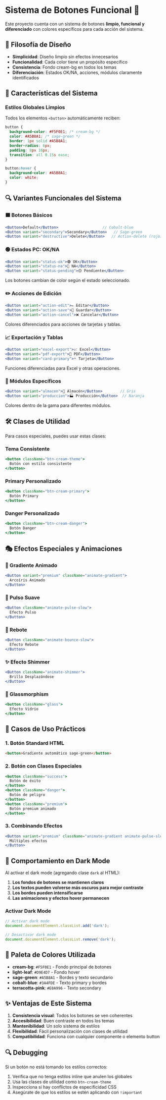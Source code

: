 # Sistema de Botones Funcional 🔧

Este proyecto cuenta con un sistema de botones **limpio, funcional y diferenciado** con colores específicos para cada acción del sistema.

## 🎯 Filosofía de Diseño

- **Simplicidad**: Diseño limpio sin efectos innecesarios
- **Funcionalidad**: Cada color tiene un propósito específico
- **Consistencia**: Fondo cream-bg en todos los temas
- **Diferenciación**: Estados OK/NA, acciones, módulos claramente identificados

## 🔧 Características del Sistema

### Estilos Globales Limpios
Todos los elementos `<button>` automáticamente reciben:
```css
button {
  background-color: #F5F0E1; /* cream-bg */
  color: #A5B8A1; /* sage-green */
  border: 1px solid #A5B8A1;
  border-radius: 6px;
  padding: 8px 16px;
  transition: all 0.15s ease;
}

button:hover {
  background-color: #A5B8A1;
  color: white;
}
```

## 🔍 Variantes Funcionales del Sistema

### 🟫 Botones Básicos
```jsx
<Button>Default</Button>                    // Cobalt-blue
<Button variant="secondary">Secondary</Button>   // Sage-green
<Button variant="destructive">Delete</Button>   // Action-delete (rojo)
```

### 🟢 Estados PC: OK/NA
```jsx
<Button variant="status-ok">🟢 OK</Button>
<Button variant="status-na">🔘 NA</Button>
<Button variant="status-pending">🟡 Pendiente</Button>
```
Los botones cambian de color según el estado seleccionado.

### ✏️ Acciones de Edición
```jsx
<Button variant="action-edit">✏️ Editar</Button>
<Button variant="action-save">💾 Guardar</Button>
<Button variant="action-cancel">❌ Cancelar</Button>
```
Colores diferenciados para acciones de tarjetas y tablas.

### 📈 Exportación y Tablas
```jsx
<Button variant="excel-export">📈 Excel</Button>
<Button variant="pdf-export">📄 PDF</Button>
<Button variant="card-primary">🃏 Tarjeta</Button>
```
Funciones diferenciadas para Excel y otras operaciones.

### 🏢 Módulos Específicos
```jsx
<Button variant="almacen">🏢 Almacén</Button>        // Gris
<Button variant="produccion">🏭 Producción</Button>  // Naranja
```
Colores dentro de la gama para diferentes módulos.

## 🛠 Clases de Utilidad

Para casos especiales, puedes usar estas clases:

### Tema Consistente
```jsx
<button className="btn-cream-theme">
  Botón con estilo consistente
</button>
```

### Primary Personalizado
```jsx
<button className="btn-cream-primary">
  Botón Primary
</button>
```

### Danger Personalizado
```jsx
<button className="btn-cream-danger">
  Botón Danger
</button>
```

## 🎭 Efectos Especiales y Animaciones

### 🌈 Gradiente Animado
```jsx
<Button variant="premium" className="animate-gradient">
  Arcoíris Animado
</Button>
```

### 💓 Pulso Suave
```jsx
<Button className="animate-pulse-slow">
  Efecto Pulso
</Button>
```

### 🏀 Rebote
```jsx
<Button className="animate-bounce-slow">
  Efecto Rebote
</Button>
```

### ✨ Efecto Shimmer
```jsx
<Button className="animate-shimmer">
  Brillo Desplazándose
</Button>
```

### 🔮 Glassmorphism
```jsx
<button className="glass">
  Efecto Vidrio
</button>
```

## 🍹 Casos de Uso Prácticos

### 1. Botón Standard HTML
```html
<button>Gradiente automático sage-green</button>
```

### 2. Botón con Clases Especiales
```jsx
<button className="success">
  Botón de éxito
</button>
<button className="danger">
  Botón de peligro
</button>
<button className="premium">
  Botón premium animado
</button>
```

### 3. Combinando Efectos
```jsx
<Button variant="premium" className="animate-gradient animate-pulse-slow">
  Múltiples efectos
</Button>
```

## 🌙 Comportamiento en Dark Mode

Al activar el dark mode (agregando clase `dark` al HTML):

1. **Los fondos de botones se mantienen claros**
2. **Los textos pueden volverse más oscuros para mejor contraste**
3. **Los bordes pueden intensificarse**
4. **Las animaciones y efectos hover permanecen**

### Activar Dark Mode
```javascript
// Activar dark mode
document.documentElement.classList.add('dark');

// Desactivar dark mode
document.documentElement.classList.remove('dark');
```

## 🎨 Paleta de Colores Utilizada

- **cream-bg**: `#F5F0E1` - Fondo principal de botones
- **light-leaf**: `#D9E4D7` - Fondo hover
- **sage-green**: `#A5B8A1` - Bordes y texto secundario
- **cobalt-blue**: `#3A4FDE` - Texto primary y bordes
- **terracotta-pink**: `#E0A996` - Texto secondary

## ✨ Ventajas de Este Sistema

1. **Consistencia visual**: Todos los botones se ven coherentes
2. **Accesibilidad**: Buen contraste en todos los temas
3. **Mantenibilidad**: Un solo sistema de estilos
4. **Flexibilidad**: Fácil personalización con clases de utilidad
5. **Compatibilidad**: Funciona con cualquier componente o elemento button

## 🔍 Debugging

Si un botón no está tomando los estilos correctos:

1. Verifica que no tenga estilos inline que anulen los globales
2. Usa las clases de utilidad como `btn-cream-theme`
3. Inspecciona si hay conflictos de especificidad CSS
4. Asegúrate de que los estilos se estén aplicando con `!important`
